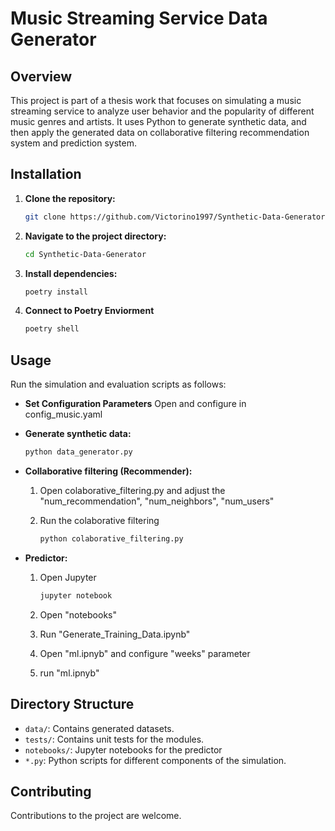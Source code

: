# Music Streaming Service Data Generator

## Overview

This project is part of a thesis work that focuses on simulating a music streaming service to analyze user behavior and
the popularity of different music genres and artists.
It uses Python to generate synthetic data, and then apply the generated data on collaborative filtering recommendation
system and prediction system.

## Installation

1. **Clone the repository:**
   ```bash
   git clone https://github.com/Victorino1997/Synthetic-Data-Generator.git
   ```
2. **Navigate to the project directory:**
   ```bash
   cd Synthetic-Data-Generator
   ```
3. **Install dependencies:**
   ```bash
   poetry install
   ```
4. **Connect to Poetry Enviorment**
   ```bash
   poetry shell
   ```
   

## Usage

Run the simulation and evaluation scripts as follows:

- **Set Configuration Parameters**
  Open and configure in config_music.yaml

- **Generate synthetic data:**
  ```bash
  python data_generator.py
  ```
- **Collaborative filtering (Recommender):**
   1) Open colaborative_filtering.py and adjust the "num_recommendation", "num_neighbors", "num_users"
   2) Run the colaborative filtering
      
      ```bash
      python colaborative_filtering.py
       ```

- **Predictor:**
  1) Open Jupyter
     
     ```bash
     jupyter notebook
     ```
    2) Open "notebooks"
    3) Run "Generate_Training_Data.ipynb"
    4) Open "ml.ipnyb" and configure "weeks" parameter
    5) run "ml.ipnyb"

## Directory Structure

- `data/`: Contains generated datasets.
- `tests/`: Contains unit tests for the modules.
- `notebooks/`: Jupyter notebooks for the predictor
- `*.py`: Python scripts for different components of the simulation.

## Contributing

Contributions to the project are welcome.

